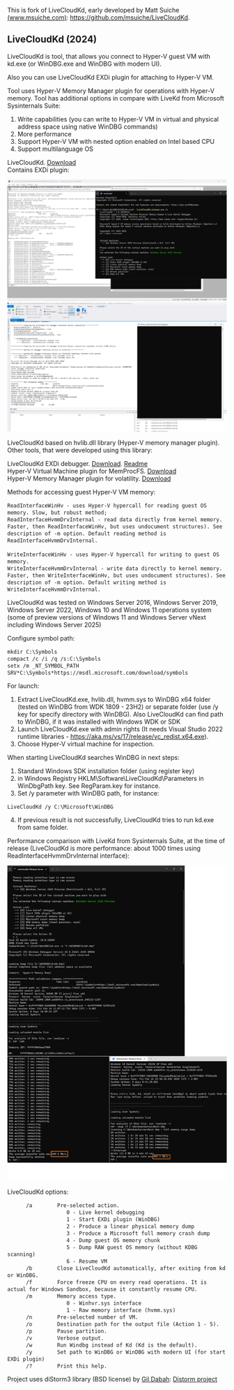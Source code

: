 This is fork of LiveCloudKd, early developed by Matt Suiche [(www.msuiche.com)](https://www.msuiche.com): https://github.com/msuiche/LiveCloudKd.

## LiveCloudKd (2024)

LiveCloudKd is tool, that allows you connect to Hyper-V guest VM with kd.exe (or WinDBG.exe and WinDBG with modern UI). 

Also you can use LiveCloudKd EXDi plugin for attaching to Hyper-V VM.  

Tool uses Hyper-V Memory Manager plugin for operations with Hyper-V memory.
Tool has additional options in compare with LiveKd from Microsoft Sysinternals Suite:

1. Write capabilities (you can write to Hyper-V VM in virtual and physical address space using native WinDBG commands)
2. More performance
3. Support Hyper-V VM with nested option enabled on Intel based CPU
4. Support multilanguage OS

LiveCloudKd. [Download](https://github.com/gerhart01/LiveCloudKd/releases/download/v2.6.1.20240228/LiveCloudKd.v2.6.1.20240228-release.zip)  
Contains EXDi plugin:  

![WinDBG](images/image03.png)
![WinDBG with modern UI](images/image04.png)

LiveCloudKd based on hvlib.dll library (Hyper-V memory manager plugin). Other tools, that were developed using this library:

LiveCloudKd EXDi debugger. [Download](https://github.com/gerhart01/LiveCloudKd/releases/download/v1.0.22021109/LiveCloudKd.EXDi.debugger.v1.0.22021109.zip). [Readme](https://github.com/gerhart01/LiveCloudKd/blob/master/ExdiKdSample/LiveDebugging.md)    
Hyper-V Virtual Machine plugin for MemProcFS. [Download](https://github.com/gerhart01/LiveCloudKd/releases/download/v1.2.20240228/leechcore_hyperv_plugin_28.02.2024.zip)  
Hyper-V Memory Manager plugin for volatility. [Download](https://github.com/gerhart01/Hyper-V-Tools/releases/download/1.0.20221109/Hyper-V.Memory.Manager.plugin.for.volatility.v1.0.20221109.zip)  

Methods for accessing guest Hyper-V VM memory: 

	ReadInterfaceWinHv - uses Hyper-V hypercall for reading guest OS memory. Slow, but robust method; 
	ReadInterfaceHvmmDrvInternal - read data directly from kernel memory. Faster, then ReadInterfaceWinHv, but uses undocument structures). See description of -m option. Default reading method is ReadInterfaceHvmmDrvInternal.
	
	WriteInterfaceWinHv - uses Hyper-V hypercall for writing to guest OS memory.
	WriteInterfaceHvmmDrvInternal - write data directly to kernel memory. Faster, then WriteInterfaceWinHv, but uses undocument structures). See description of -m option. Default writing method is WriteInterfaceHvmmDrvInternal.
	

LiveCloudKd was tested on Windows Server 2016, Windows Server 2019, Windows Server 2022, Windows 10 and Windows 11 operations system (some of preview versions of Windows 11 and Windows Server vNext including Windows Server 2025)

Configure symbol path:

``` 
mkdir C:\Symbols
compact /c /i /q /s:C:\Symbols
setx /m _NT_SYMBOL_PATH SRV*C:\Symbols*https://msdl.microsoft.com/download/symbols
```

For launch:

1. Extract LiveCloudKd.exe, hvlib.dll, hvmm.sys to WinDBG x64 folder (tested on WinDBG from WDK 1809 - 23H2) or separate folder (use /y key for specify directory with WinDBG). 
   Also LiveCloudKd can find path to WinDBG, if it was installed with Windows WDK or SDK
2. Launch LiveCloudKd.exe with admin rights (It needs Visual Studio 2022 runtime libraries - https://aka.ms/vs/17/release/vc_redist.x64.exe).
3. Choose Hyper-V virtual machine for inspection.  

When starting LiveCloudKd searches WinDBG in next steps:

1. Standard Windows SDK installation folder (using register key)
2. in Windows Registry HKLM\Software\LiveCloudKd\Parameters in WinDbgPath key. See RegParam.key for instance. 
3. Set /y parameter with WinDBG path, for instance: 

```
LiveCloudKd /y C:\Microsoft\WinDBG
```

4. If previous result is not successfully, LiveCloudKd tries to run kd.exe from same folder.

Performance comparison with LiveKd from Sysinternals Suite, at the time of release (LiveCloudKd is more performance: about 1000 times using ReadInterfaceHvmmDrvInternal interface):

![](images/image02.png)

LiveCloudKd options:

``` 
      /a        Pre-selected action.
                   0 - Live kernel debugging
                   1 - Start EXDi plugin (WinDBG)
                   2 - Produce a linear physical memory dump
                   3 - Produce a Microsoft full memory crash dump
                   4 - Dump guest OS memory chunk
                   5 - Dump RAW guest OS memory (without KDBG scanning)
                   6 - Resume VM
      /b        Close LiveCloudKd automatically, after exiting from kd or WinDBG.
      /f        Force freeze CPU on every read operations. It is actual for Windows Sandbox, because it constantly resume CPU.
      /m        Memory access type.
                   0 - Winhvr.sys interface
                   1 - Raw memory interface (hvmm.sys)
      /n        Pre-selected number of VM.
      /o        Destination path for the output file (Action 1 - 5).
      /p        Pause partition.
      /v        Verbose output.
      /w        Run Windbg instead of Kd (Kd is the default).
      /y        Set path to WinDBG or WinDBG with modern UI (for start EXDi plugin)
      /?        Print this help.
``` 

Project uses diStorm3 library (BSD license) by [Gil Dabah](https://twitter.com/_arkon): [Distorm project](https://github.com/gdabah/distorm)
